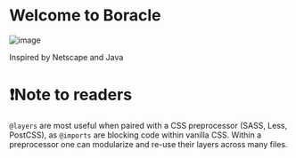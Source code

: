 # Welcome to Boracle

![image](https://user-images.githubusercontent.com/113861530/233688696-d26ddbd7-54e1-44b5-94ba-a38b0b6aa094.png)

Inspired by Netscape and Java

# ❗Note to readers
`@layers` are most useful when paired with a CSS preprocessor (SASS, Less, PostCSS), as `@imports` are blocking code within vanilla CSS.
Within a preprocessor one can modularize and re-use their layers across many files.
